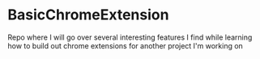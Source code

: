 # BasicChromeExtension
Repo where I will go over several interesting features I find while learning how to build out chrome extensions for another project I'm working on
